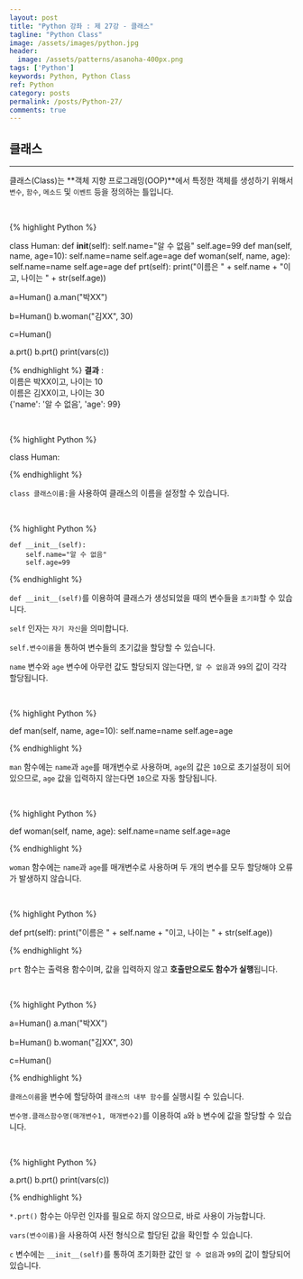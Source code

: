 ```yaml
---
layout: post
title: "Python 강좌 : 제 27강 - 클래스"
tagline: "Python Class"
image: /assets/images/python.jpg
header:
  image: /assets/patterns/asanoha-400px.png
tags: ['Python']
keywords: Python, Python Class
ref: Python
category: posts
permalink: /posts/Python-27/
comments: true
---
```


## 클래스 ##
----------
클래스(Class)는 **객체 지향 프로그래밍(OOP)**에서 특정한 객체를 생성하기 위해서 `변수`, `함수`, `메소드` 및 `이벤트` 등을 정의하는 틀입니다.

<br>

{% highlight Python %}

class Human:
    def __init__(self):
        self.name="알 수 없음"
        self.age=99
    def man(self, name, age=10):
        self.name=name
        self.age=age
    def woman(self, name, age):
        self.name=name
        self.age=age
    def prt(self):
        print("이름은 " + self.name + "이고, 나이는 " + str(self.age))

a=Human()
a.man("박XX")

b=Human()
b.woman("김XX", 30)

c=Human()

a.prt()
b.prt()
print(vars(c))

{% endhighlight %}
**결과**
:    
이름은 박XX이고, 나이는 10<br>
이름은 김XX이고, 나이는 30<br>
{'name': '알 수 없음', 'age': 99}<br>

<br>

{% highlight Python %}

class Human:

{% endhighlight %}

`class 클래스이름:`을 사용하여 클래스의 이름을 설정할 수 있습니다.

<br>

{% highlight Python %}

    def __init__(self):
        self.name="알 수 없음"
        self.age=99

{% endhighlight %}

`def __init__(self)`를 이용하여 클래스가 생성되었을 때의 변수들을 `초기화`할 수 있습니다.

`self` 인자는 `자기 자신`을 의미합니다. 

`self.변수이름`을 통하여 변수들의 초기값을 할당할 수 있습니다.

`name` 변수와 `age` 변수에 아무런 값도 할당되지 않는다면, `알 수 없음`과 `99`의 값이 각각 할당됩니다.

<br>

{% highlight Python %}

def man(self, name, age=10):
    self.name=name
    self.age=age

{% endhighlight %}

`man` 함수에는 `name`과 `age`를 매개변수로 사용하며, `age`의 값은 `10`으로 초기설정이 되어있으므로, `age` 값을 입력하지 않는다면 `10`으로 자동 할당됩니다.

<br>

{% highlight Python %}

def woman(self, name, age):
    self.name=name
    self.age=age

{% endhighlight %}

`woman` 함수에는 `name`과 `age`를 매개변수로 사용하며 두 개의 변수를 모두 할당해야 오류가 발생하지 않습니다.

<br>

{% highlight Python %}

def prt(self):
    print("이름은 " + self.name + "이고, 나이는 " + str(self.age))

{% endhighlight %}

`prt` 함수는 출력용 함수이며, 값을 입력하지 않고 **호출만으로도 함수가 실행**됩니다.

<br>

{% highlight Python %}

a=Human()
a.man("박XX")

b=Human()
b.woman("김XX", 30)

c=Human()

{% endhighlight %}

`클래스이름`을 변수에 할당하여 `클래스의 내부 함수`를 실행시킬 수 있습니다.

`변수명.클래스함수명(매개변수1, 매개변수2)`를 이용하여 `a`와 `b` 변수에 값을 할당할 수 있습니다.

<br>

{% highlight Python %}

a.prt()
b.prt()
print(vars(c))

{% endhighlight %}

`*.prt()` 함수는 아무런 인자를 필요로 하지 않으므로, 바로 사용이 가능합니다.

`vars(변수이름)`을 사용하여 사전 형식으로 할당된 값을 확인할 수 있습니다.

`c` 변수에는 `__init__(self)`를 통하여 초기화한 값인 `알 수 없음`과 `99`의 값이 할당되어 있습니다.
